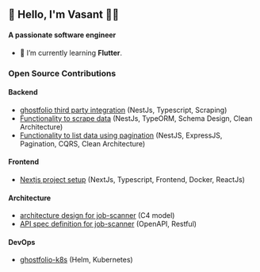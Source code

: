 ## 👋 Hello, I'm Vasant  🧑‍💻
#### A passionate software engineer </h3>

- 🌱 I’m currently learning **Flutter**.

### Open Source Contributions

#### Backend
- [ghostfolio third party integration](https://github.com/VasantSachdewa/ghostfolio-thailand/pull/2) (NestJs, Typescript, Scraping)
- [Functionality to scrape data](https://github.com/smolman800/job-scanner/pull/13) (NestJs, TypeORM, Schema Design, Clean Architecture)
- [Functionality to list data using pagination](https://github.com/smolman800/job-scanner/pull/14) (NestJS, ExpressJS, Pagination, CQRS, Clean Architecture)

#### Frontend
- [Nextjs project setup](https://github.com/smolman800/job-scanner/pull/7) (NextJs, Typescript, Frontend, Docker, ReactJs)

#### Architecture
- [architecture design for job-scanner](https://github.com/smolman800/job-scanner/pull/4) (C4 model)
- [API spec definition for job-scanner](https://github.com/smolman800/job-scanner/pull/5) (OpenAPI, Restful)

#### DevOps
- [ghostfolio-k8s](https://github.com/VasantSachdewa/ghostfolio-k8s) (Helm, Kubernetes)
  

